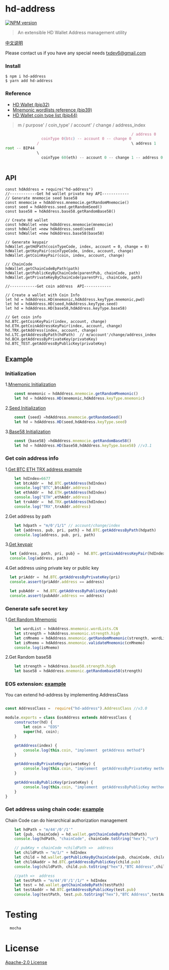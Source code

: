 # hd-address
[![NPM version](https://img.shields.io/npm/v/hd-address?style=flat-square)](https://www.npmjs.com/package/hd-address)

> An extensible HD Wallet Address management utility
>
 [中文说明](https://github.com/gisvr/hd-address/blob/master/README_CN.md)
 
 Please contact us if you have any special needs txdev6@gmail.com 

### Install
```
$ npm i hd-address
$ yarn add hd-address
```
### Reference 
* [HD Wallet (bip32)](https://github.com/bitcoin/bips/blob/master/bip-0032/derivation.png)
* [Mnemonic wordlists reference (bip39)](https://github.com/bitcoin/bips/blob/master/bip-0039/bip-0039-wordlists.md) 
* [HD Wallet coin type list (bip44)]( https://github.com/satoshilabs/slips/blob/master/slip-0044.md)  
> m / purpose' / coin_type' / account' / change / address_index
```js
                                                        / address 0
                coinType 0(btc) -- account 0 -- change 0  
              /                                         \ address 1
root -- BIP44 
              \
                coinType 60(eth) -- account 0 -- change 1 -- address 0
                          
```
## API
```shell script
const hdAddress = require("hd-address")  
//------------Get hd wallet private key API------------
// Generate mnemocie seed base58
const mnemocie = hdAddress.mnemocie.getRandomMnemocie()
const seed = hdAddress.seed.getRandomSeed()
const base58 = hdAddress.base58.getRandomBase58()

// Create Hd wallet
const hdWallet =new hdAddress.mnemocie(mnemocie)
const hdWallet =new hdAddress.seed(seed)
const hdWallet =new hdAddress.base58(base58)

// Generate keypair
hdWallet.getHdPath(coinTypeCode, index, account = 0, change = 0) 
hdWallet.getKeyPair(coinTypeCode, index, account, change) 
hdWallet.getCoinKeyPair(coin, index, account, change) 

// ChainCode
hdWallet.getChainCodeByPath(path)
hdWallet.getPublicKeyByChainCode(parentPub, chainCode, path)
hdWallet.getPrivateKeyByChainCode(parentPri, chainCode, path)

//------------Get coin address  API------------

// Create a wallet with Coin Info
let hd = hdAddress.HD(mnemonic,hdAddress.keyType.mnemonic,pwd)
let hd = hdAddress.HD(seed,hdAddress.keyType.seed) 
let hd = hdAddress.HD(base58,hdAddress.keyType.base58) 

// Get coin info
hd.BTC.getCoinKeyPair(index, account, change)
hd.ETH.getCoinAddressKeyPair(index, account, change)
hd.TRX.getAddress(index, account, change)
hd.LTC.getAddressByPath(hdPath)  // m/account'/change/address_index
hd.BCH.getAddressByPrivateKey(privateKey)
hd.BTC_TEST.getAddressByPublicKey(privateKey)
```
## Example
### Initialization
1.[Mnemonic Initialization](https://github.com/gisvr/hd-address-example/blob/master/init/mnemonic.pwd.js) 
```javascript
    const mnemonic = hdAddress.mnemocie.getRandomMnemonic()    
    let hd = hdAddress.HD(mnemonic,hdAddress.keyType.mnemonic)  
```

2.[Seed Initialization](https://github.com/gisvr/hd-address-example/blob/master/init/seed.js) 
```javascript
    const {seed} =hdAddress.mnemocie.getRandomSeed() 
    let hd = hdAddress.HD(seed,hdAddress.keyType.seed)  
```

3.[Base58 Initialization](https://github.com/gisvr/hd-address-example/blob/master/init/seed.js) 

```javascript
    const {base58} =hdAddress.mnemocie.getRandomBase58() 
    let hd = hdAddress.HD(base58,hdAddress.keyType.base58) //v3.1
```

### Get coin address info

1.[Get BTC ETH TRX address example](https://github.com/gisvr/hd-address-example/blob/master/init/mnemonic.js) 
```javascript
    let hdIndex=6677
    let btcAddr =  hd.BTC.getAddress(hdIndex)
    console.log("BTC",btcAddr.address)
    let ethAddr =  hd.ETH.getAddress(hdIndex)
    console.log("ETH",ethAddr.address)
    let trxAddr =  hd.TRX.getAddress(hdIndex)
    console.log("TRX",trxAddr.address)
```

2.Get address by path
```javascript
    let hdpath = "m/0'/1/1" // account/change/index
    let {address, pub, pri, path} = hd.BTC.getAddressByPath(hdpath)
    console.log(address, pub, pri, path) 
```

3.[Get keypair](https://github.com/gisvr/hd-address-example/blob/master/address/address.keypair.js)
```js
  let {address, path, pri, pub} =  hd.BTC.getCoinAddressKeyPair(hdIndex)
  console.log(address, path)
```
4.Get address using private key or public key
```js
  let priAddr =  hd.BTC.getAddressByPrivateKey(pri)
  console.assert(priAddr.address == address)

  let pubAddr =  hd.BTC.getAddressByPublicKey(pub)
  console.assert(pubAddr.address == address)
```

### Generate safe secret key

1.[Get Random Mnemonic](https://github.com/gisvr/hd-address-example/blob/master/mnemonic_safe/mnemonic.js) 
```javascript
    let wordList = hdAddress.mnemonic.wordLists.CN
    let strength = hdAddress.mnemonic.strength.high 
    let cnMnemo = hdAddress.mnemonic.getRandomMnemonic(strength, wordList)
    let isMnemo = hdAddress.mnemonic.validateMnemonic(cnMnemo) 
    console.log(isMnemo)
```

2.Get Random base58
```javascript
    let strength = hdAddress.base58.strength.high 
    let base58 = hdAddress.mnemonic.getRandombase58(strength)
```
 
### **EOS extension:** [example](https://github.com/gisvr/hd-address-example/blob/master/extension/eos.address.js)
You can extend hd-address by implementing AddressClass
```javascript

const AddressClass =  require("hd-address").AddressClass //v3.0

module.exports = class EosAddress extends AddressClass {
    constructor(hd) {
        let coin = "EOS"
        super(hd, coin);
    }

    getAddress(index) {
        console.log(this.coin, "implement  getAddress method")
    }

    getAddressByPrivateKey(privateKey) {
        console.log(this.coin, "implement  getAddressByPrivateKey method")
    }

    getAddressByPublicKey(privateKey) {
        console.log(this.coin, "implement  getAddressByPublicKey method")
    }
}
```
### **Get address using chain code:** [example](https://github.com/gisvr/hd-address-example/blob/master/chaincode/chaincode.js)
Chain Code can do hierarchical authorization management
```js
    let hdPath = "m/44'/0'/1'"
    let {pub, chainCode} = hd.wallet.getChainCodeByPath(hdPath)
    console.log(hdPath, "chainCode", chainCode.toString("hex"),"\n")

    // pubKey + chainCode +childPath =>  address
    let childPath = "m/1/" + hdIndex
    let child = hd.wallet.getPublicKeyByChainCode(pub, chainCode, childPath)
    let childAaddr = hd.BTC.getAddressByPublicKey(child.pub)
    console.log(childPath, child.pub.toString("hex"),"BTC Address",childAaddr.address)

    //path =>  address
    let testPath = "m/44'/0'/1'/1/" + hdIndex
    let test = hd.wallet.getChainCodeByPath(testPath)
    let testAaddr = hd.BTC.getAddressByPublicKey(test.pub)
    console.log(testPath, test.pub.toString("hex"),"BTC Address",testAaddr.address)
```

# Testing

```js
  mocha 
```

# License

[Apache-2.0 License](./LICENSE)


